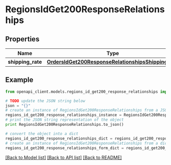 # RegionsIdGet200ResponseRelationships


## Properties
Name | Type | Description | Notes
------------ | ------------- | ------------- | -------------
**shipping_rate** | [**OrdersIdGet200ResponseRelationshipsShippingRate**](OrdersIdGet200ResponseRelationshipsShippingRate.md) |  | [optional] 

## Example

```python
from openapi_client.models.regions_id_get200_response_relationships import RegionsIdGet200ResponseRelationships

# TODO update the JSON string below
json = "{}"
# create an instance of RegionsIdGet200ResponseRelationships from a JSON string
regions_id_get200_response_relationships_instance = RegionsIdGet200ResponseRelationships.from_json(json)
# print the JSON string representation of the object
print RegionsIdGet200ResponseRelationships.to_json()

# convert the object into a dict
regions_id_get200_response_relationships_dict = regions_id_get200_response_relationships_instance.to_dict()
# create an instance of RegionsIdGet200ResponseRelationships from a dict
regions_id_get200_response_relationships_form_dict = regions_id_get200_response_relationships.from_dict(regions_id_get200_response_relationships_dict)
```
[[Back to Model list]](../README.md#documentation-for-models) [[Back to API list]](../README.md#documentation-for-api-endpoints) [[Back to README]](../README.md)



